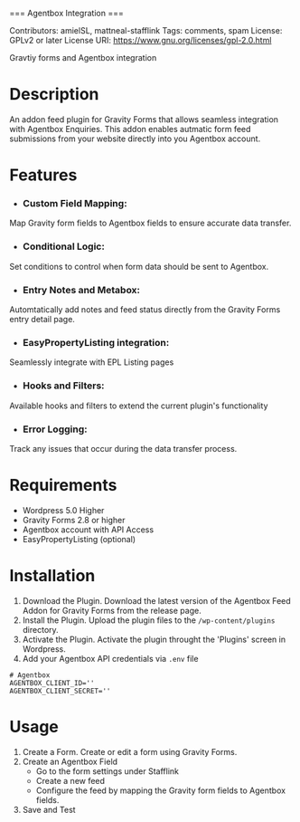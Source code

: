 === Agentbox Integration ===

Contributors: amielSL, mattneal-stafflink
Tags: comments, spam
License: GPLv2 or later
License URI: https://www.gnu.org/licenses/gpl-2.0.html

Gravtiy forms and Agentbox integration

# Description
An addon feed plugin for Gravity Forms that allows seamless integration with Agentbox Enquiries. This addon enables autmatic form feed submissions from your website directly into you Agentbox account.

# Features
- ### Custom Field Mapping: 
Map Gravity form fields to Agentbox fields to ensure accurate data transfer.

- ### Conditional Logic: 
Set conditions to control when form data should be sent to Agentbox.

- ### Entry Notes and Metabox:
Automtatically add notes and feed status directly from the Gravity Forms entry detail page.

- ### EasyPropertyListing integration:
Seamlessly integrate with EPL Listing pages

- ### Hooks and Filters:
Available hooks and filters to extend the current plugin's functionality
- ### Error Logging:
Track any issues that occur during the data transfer process.

# Requirements
- Wordpress 5.0 Higher
- Gravity Forms 2.8 or higher
- Agentbox account with API Access
- EasyPropertyListing (optional)

# Installation
1. Download the Plugin. Download the latest version of the Agentbox Feed Addon for Gravity Forms from the release page.
2. Install the Plugin. Upload the plugin files to the `/wp-content/plugins` directory.
3. Activate the Plugin. Activate the plugin throught the 'Plugins' screen in Wordpress.
4. Add your Agentbox API credentials via `.env` file
```
# Agentbox
AGENTBOX_CLIENT_ID=''
AGENTBOX_CLIENT_SECRET=''
```

# Usage
1. Create a Form. Create or edit a form using Gravity Forms.
2. Create an Agentbox Field
    - Go to the form settings under Stafflink 
    - Create a new feed
    - Configure the feed by mapping the Gravity form fields to Agentbox fields.
3. Save and Test